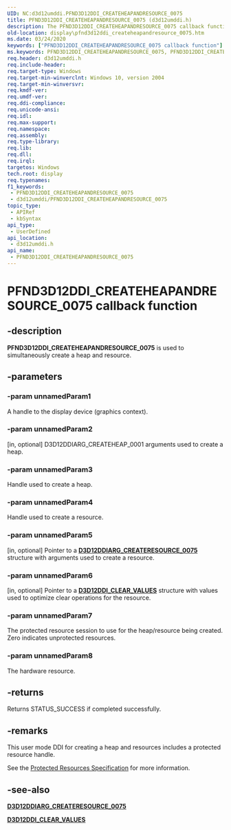 ```yaml
---
UID: NC:d3d12umddi.PFND3D12DDI_CREATEHEAPANDRESOURCE_0075
title: PFND3D12DDI_CREATEHEAPANDRESOURCE_0075 (d3d12umddi.h)
description: The PFND3D12DDI_CREATEHEAPANDRESOURCE_0075 callback function simultaneously creates a heap and resource.
old-location: display\pfnd3d12ddi_createheapandresource_0075.htm
ms.date: 03/24/2020
keywords: ["PFND3D12DDI_CREATEHEAPANDRESOURCE_0075 callback function"]
ms.keywords: PFND3D12DDI_CREATEHEAPANDRESOURCE_0075, PFND3D12DDI_CREATEHEAPANDRESOURCE_0075 callback, PFND3D12DDI_CREATEHEAPANDRESOURCE_0075 callback function [Display Devices], d3d12umddi/PFND3D12DDI_CREATEHEAPANDRESOURCE_0075, display.pfnd3d12ddi_createheapandresource_0075
req.header: d3d12umddi.h
req.include-header: 
req.target-type: Windows
req.target-min-winverclnt: Windows 10, version 2004
req.target-min-winversvr: 
req.kmdf-ver: 
req.umdf-ver: 
req.ddi-compliance: 
req.unicode-ansi: 
req.idl: 
req.max-support: 
req.namespace: 
req.assembly: 
req.type-library: 
req.lib: 
req.dll: 
req.irql: 
targetos: Windows
tech.root: display
req.typenames: 
f1_keywords:
 - PFND3D12DDI_CREATEHEAPANDRESOURCE_0075
 - d3d12umddi/PFND3D12DDI_CREATEHEAPANDRESOURCE_0075
topic_type:
 - APIRef
 - kbSyntax
api_type:
 - UserDefined
api_location:
 - d3d12umddi.h
api_name:
 - PFND3D12DDI_CREATEHEAPANDRESOURCE_0075
---
```


# PFND3D12DDI_CREATEHEAPANDRESOURCE_0075 callback function


## -description

**PFND3D12DDI_CREATEHEAPANDRESOURCE_0075** is used to simultaneously create a heap and resource.

## -parameters

### -param unnamedParam1

A handle to the display device (graphics context).

### -param unnamedParam2

[in, optional] D3D12DDIARG_CREATEHEAP_0001 arguments used to create a heap.

### -param unnamedParam3

Handle used to create a heap.

### -param unnamedParam4

Handle used to create a resource.

### -param unnamedParam5

[in, optional] Pointer to a [**D3D12DDIARG_CREATERESOURCE_0075**](ns-d3d12umddi-d3d12ddiarg_createresource_0075.md) structure with arguments used to create a resource.

### -param unnamedParam6

[in, optional] Pointer to a [**D3D12DDI_CLEAR_VALUES**](ns-d3d12umddi-d3d12ddi_clear_values.md) structure with values used to optimize clear operations for the resource.

### -param unnamedParam7

The protected resource session to use for the heap/resource being created. Zero indicates unprotected resources.

### -param unnamedParam8

The hardware resource.

## -returns

Returns STATUS_SUCCESS if completed successfully.

## -remarks

This user mode DDI for creating a heap and resources includes a protected resource handle.

See the [Protected Resources Specification](https://microsoft.github.io/DirectX-Specs/d3d/ProtectedResources.html) for more information.

## -see-also

[**D3D12DDIARG_CREATERESOURCE_0075**](ns-d3d12umddi-d3d12ddiarg_createresource_0075.md)

[**D3D12DDI_CLEAR_VALUES**](ns-d3d12umddi-d3d12ddi_clear_values.md)

